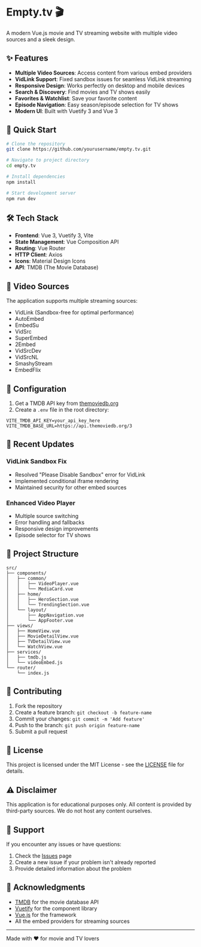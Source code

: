 # Empty.tv 🎬

A modern Vue.js movie and TV streaming website with multiple video sources and a sleek design.

## ✨ Features

- **Multiple Video Sources**: Access content from various embed providers
- **VidLink Support**: Fixed sandbox issues for seamless VidLink streaming
- **Responsive Design**: Works perfectly on desktop and mobile devices
- **Search & Discovery**: Find movies and TV shows easily
- **Favorites & Watchlist**: Save your favorite content
- **Episode Navigation**: Easy season/episode selection for TV shows
- **Modern UI**: Built with Vuetify 3 and Vue 3

## 🚀 Quick Start

```bash
# Clone the repository
git clone https://github.com/yourusername/empty.tv.git

# Navigate to project directory
cd empty.tv

# Install dependencies
npm install

# Start development server
npm run dev
```

## 🛠️ Tech Stack

- **Frontend**: Vue 3, Vuetify 3, Vite
- **State Management**: Vue Composition API
- **Routing**: Vue Router
- **HTTP Client**: Axios
- **Icons**: Material Design Icons
- **API**: TMDB (The Movie Database)

## 📱 Video Sources

The application supports multiple streaming sources:

- VidLink (Sandbox-free for optimal performance)
- AutoEmbed
- EmbedSu
- VidSrc
- SuperEmbed
- 2Embed
- VidSrcDev
- VidSrcNL
- SmashyStream
- EmbedFlix

## 🔧 Configuration

1. Get a TMDB API key from [themoviedb.org](https://www.themoviedb.org/settings/api)
2. Create a `.env` file in the root directory:

```env
VITE_TMDB_API_KEY=your_api_key_here
VITE_TMDB_BASE_URL=https://api.themoviedb.org/3
```

## 🎯 Recent Updates

### VidLink Sandbox Fix
- Resolved "Please Disable Sandbox" error for VidLink
- Implemented conditional iframe rendering
- Maintained security for other embed sources

### Enhanced Video Player
- Multiple source switching
- Error handling and fallbacks
- Responsive design improvements
- Episode selector for TV shows

## 📁 Project Structure

```
src/
├── components/
│   ├── common/
│   │   ├── VideoPlayer.vue
│   │   └── MediaCard.vue
│   ├── home/
│   │   ├── HeroSection.vue
│   │   └── TrendingSection.vue
│   └── layout/
│       ├── AppNavigation.vue
│       └── AppFooter.vue
├── views/
│   ├── HomeView.vue
│   ├── MovieDetailView.vue
│   ├── TVDetailView.vue
│   └── WatchView.vue
├── services/
│   ├── tmdb.js
│   └── videoEmbed.js
└── router/
    └── index.js
```

## 🌟 Contributing

1. Fork the repository
2. Create a feature branch: `git checkout -b feature-name`
3. Commit your changes: `git commit -m 'Add feature'`
4. Push to the branch: `git push origin feature-name`
5. Submit a pull request

## 📄 License

This project is licensed under the MIT License - see the [LICENSE](LICENSE) file for details.

## ⚠️ Disclaimer

This application is for educational purposes only. All content is provided by third-party sources. We do not host any content ourselves.

## 🤝 Support

If you encounter any issues or have questions:

1. Check the [Issues](https://github.com/yourusername/empty.tv/issues) page
2. Create a new issue if your problem isn't already reported
3. Provide detailed information about the problem

## 🎉 Acknowledgments

- [TMDB](https://www.themoviedb.org/) for the movie database API
- [Vuetify](https://vuetifyjs.com/) for the component library
- [Vue.js](https://vuejs.org/) for the framework
- All the embed providers for streaming sources

---

Made with ❤️ for movie and TV lovers
